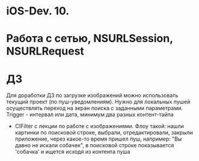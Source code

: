 # iOS-Dev. 10.

# Работа с сетью, NSURLSession, NSURLRequest


# ДЗ

Для доработки ДЗ по загрузке изображений можно использовать текущий проект (по пуш-уведомлениям). Нужно для локальных пушей осуществлять переход на экран поиска с заданными параметрами. Trigger - интервал или дата, минимум два разных контент-тайпа

+ CIFilter c лекции по работе с изображениями. Флоу такой: нашли картинки по поисковой строке, выбрали, отредактировали, закрыли приложение, через какое-то время пришел пуш, например: "Вы давно не искали собачек", в поисковой строке показывается 'собачка' и ищется исходя из контента пуша

